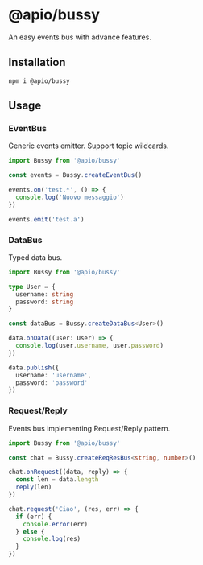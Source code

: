 # @apio/bussy

An easy events bus with advance features.

## Installation

```
npm i @apio/bussy
```

## Usage

### EventBus

Generic events emitter. Support topic wildcards.

```typescript
import Bussy from '@apio/bussy'

const events = Bussy.createEventBus()

events.on('test.*', () => {
  console.log('Nuovo messaggio')
})

events.emit('test.a')
```

### DataBus

Typed data bus.

```typescript
import Bussy from '@apio/bussy'

type User = {
  username: string
  password: string
}

const dataBus = Bussy.createDataBus<User>()

data.onData((user: User) => {
  console.log(user.username, user.password)
})

data.publish({ 
  username: 'username',
  password: 'password'
})
```

### Request/Reply

Events bus implementing Request/Reply pattern.

```typescript
import Bussy from '@apio/bussy'

const chat = Bussy.createReqResBus<string, number>()

chat.onRequest((data, reply) => {
  const len = data.length
  reply(len)
})

chat.request('Ciao', (res, err) => {
  if (err) {
    console.error(err)
  } else {
    console.log(res)
  }
})
```
